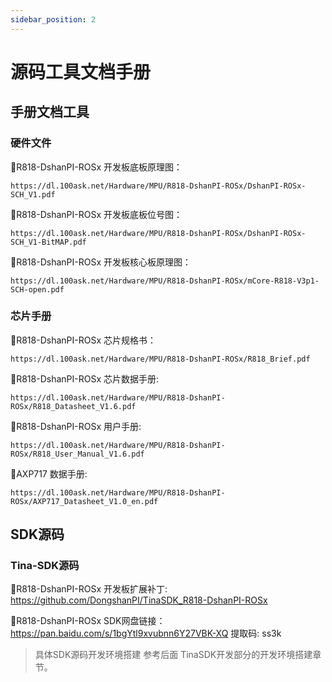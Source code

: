```yaml
---
sidebar_position: 2
---
```

# 源码工具文档手册

## 手册文档工具

### 硬件文件

📙R818-DshanPI-ROSx 开发板底板原理图：

    https://dl.100ask.net/Hardware/MPU/R818-DshanPI-ROSx/DshanPI-ROSx-SCH_V1.pdf

📙R818-DshanPI-ROSx 开发板底板位号图：

    https://dl.100ask.net/Hardware/MPU/R818-DshanPI-ROSx/DshanPI-ROSx-SCH_V1-BitMAP.pdf

📙R818-DshanPI-ROSx 开发板核心板原理图：

    https://dl.100ask.net/Hardware/MPU/R818-DshanPI-ROSx/mCore-R818-V3p1-SCH-open.pdf

### 芯片手册

📙R818-DshanPI-ROSx 芯片规格书：

    https://dl.100ask.net/Hardware/MPU/R818-DshanPI-ROSx/R818_Brief.pdf

📙R818-DshanPI-ROSx 芯片数据手册:

    https://dl.100ask.net/Hardware/MPU/R818-DshanPI-ROSx/R818_Datasheet_V1.6.pdf

📙R818-DshanPI-ROSx 用户手册:

    https://dl.100ask.net/Hardware/MPU/R818-DshanPI-ROSx/R818_User_Manual_V1.6.pdf

📙AXP717 数据手册:

    https://dl.100ask.net/Hardware/MPU/R818-DshanPI-ROSx/AXP717_Datasheet_V1.0_en.pdf

## SDK源码

### Tina-SDK源码

📙R818-DshanPI-ROSx 开发板扩展补丁:  https://github.com/DongshanPI/TinaSDK_R818-DshanPI-ROSx

📙R818-DshanPI-ROSx SDK网盘链接： https://pan.baidu.com/s/1bgYtl9xvubnn6Y27VBK-XQ 提取码: ss3k 


> 具体SDK源码开发环境搭建 参考后面 TinaSDK开发部分的开发环境搭建章节。